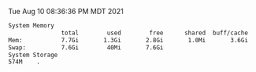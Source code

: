 Tue Aug 10 08:36:36 PM MDT 2021
```bash
System Memory
               total        used        free      shared  buff/cache   available
Mem:           7.7Gi       1.3Gi       2.8Gi       1.0Mi       3.6Gi       6.1Gi
Swap:          7.6Gi        40Mi       7.6Gi
System Storage
574M	.
```
```bash
